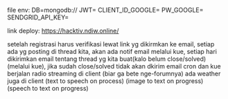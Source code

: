 file env:
DB=mongodb://
JWT=
CLIENT_ID_GOOGLE=
PW_GOOGLE=
SENDGRID_API_KEY=

link deploy: https://hacktiv.ndiw.online/

setelah registrasi harus verifikasi lewat link yg dikirmkan ke email,
setiap ada yg posting di thread kita, akan ada notif email melalui kue,
setiap hari dikirimkan email tentang thread yg kita buat(kalo belum close/solved)(melalui kue), jika sudah close/solved tidak akan dkirim email
cron dan kue berjalan
radio streaming di client (biar ga bete nge-forumnya)
ada weather juga di client
(text to speech on process)
(image to text on progress)
(speech to text on progress)